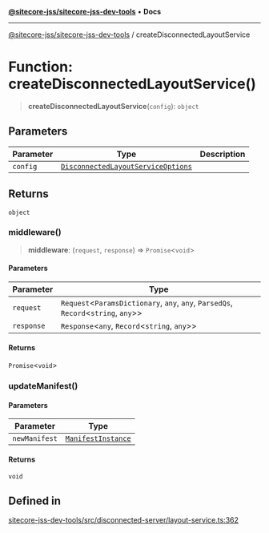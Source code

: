 [**@sitecore-jss/sitecore-jss-dev-tools**](../README.md) • **Docs**

***

[@sitecore-jss/sitecore-jss-dev-tools](../README.md) / createDisconnectedLayoutService

# Function: createDisconnectedLayoutService()

> **createDisconnectedLayoutService**(`config`): `object`

## Parameters

| Parameter | Type | Description |
| ------ | ------ | ------ |
| `config` | [`DisconnectedLayoutServiceOptions`](../interfaces/DisconnectedLayoutServiceOptions.md) |  |

## Returns

`object`

### middleware()

> **middleware**: (`request`, `response`) => `Promise`\<`void`\>

#### Parameters

| Parameter | Type |
| ------ | ------ |
| `request` | `Request`\<`ParamsDictionary`, `any`, `any`, `ParsedQs`, `Record`\<`string`, `any`\>\> |
| `response` | `Response`\<`any`, `Record`\<`string`, `any`\>\> |

#### Returns

`Promise`\<`void`\>

### updateManifest()

#### Parameters

| Parameter | Type |
| ------ | ------ |
| `newManifest` | [`ManifestInstance`](../interfaces/ManifestInstance.md) |

#### Returns

`void`

## Defined in

[sitecore-jss-dev-tools/src/disconnected-server/layout-service.ts:362](https://github.com/Sitecore/jss/blob/ae0d0d6db6f1c053f20f849b7fb170d97fae8446/packages/sitecore-jss-dev-tools/src/disconnected-server/layout-service.ts#L362)

